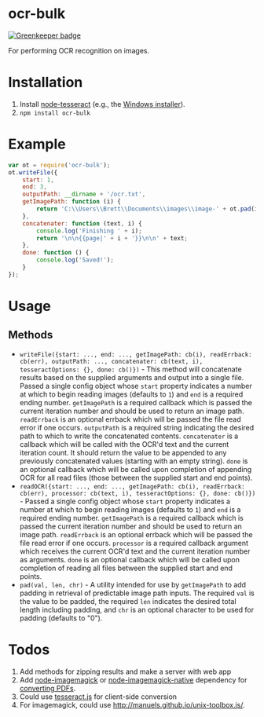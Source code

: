 # ocr-bulk

[![Greenkeeper badge](https://badges.greenkeeper.io/brettz9/ocr-bulk.svg)](https://greenkeeper.io/)

For performing OCR recognition on images.

# Installation

1. Install [node-tesseract](https://github.com/tesseract-ocr/tesseract) (e.g., the [Windows installer](https://code.google.com/p/tesseract-ocr/downloads/detail?name=tesseract-ocr-setup-3.02.02.exe&can=2&q=)).
1. `npm install ocr-bulk`

# Example

```js
var ot = require('ocr-bulk');
ot.writeFile({
    start: 1,
    end: 3,
    outputPath: __dirname + '/ocr.txt',
    getImagePath: function (i) {
        return 'C:\\Users\\Brett\\Documents\\images\\image-' + ot.pad(i, 4) + '.jpg';
    },
    concatenater: function (text, i) {
        console.log('Finishing ' + i);
        return '\n\n{{page|' + i + '}}\n\n' + text;
    },
    done: function () {
        console.log('Saved!');
    }
});
```
# Usage

## Methods

- `writeFile({start: ..., end: ..., getImagePath: cb(i), readErrback: cb(err), outputPath: ..., concatenater: cb(text, i), tesseractOptions: {}, done: cb()})` - This method will concatenate results based on the supplied arguments and output into a single file. Passed a single config object whose `start` property indicates a number at which to begin reading images (defaults to `1`) and `end` is a required ending number. `getImagePath` is a required callback which is passed the current iteration number and should be used to return an image path. `readErrback` is an optional errback which will be passed the file read error if one occurs. `outputPath` is a required string indicating the desired path to which to write the concatenated contents. `concatenater` is a callback which will be called with the OCR'd text and the current iteration count. It should return the value to be appended to any previously concatenated values (starting with an empty string). `done` is an optional callback which will be called upon completion of appending OCR for all read files (those between the supplied start and end points).
- `readOCR({start: ..., end: ..., getImagePath: cb(i), readErrback: cb(err), processor: cb(text, i), tesseractOptions: {}, done: cb()})` - Passed a single config object whose `start` property indicates a number at which to begin reading images (defaults to `1`) and `end` is a required ending number. `getImagePath` is a required callback which is passed the current iteration number and should be used to return an image path. `readErrback` is an optional errback which will be passed the file read error if one occurs. `processor` is a required callback argument which receives the current OCR'd text and the current iteration number as arguments. `done` is an optional callback which will be called upon completion of reading all files between the supplied start and end points.
- `pad(val, len, chr)` - A utility intended for use by `getImagePath` to add padding in retrieval of predictable image path inputs. The required `val` is the value to be padded, the required `len` indicates the desired total length including padding, and `chr` is an optional character to be used for padding (defaults to "0").

# Todos

1. Add methods for zipping results and make a server with web app
1. Add [node-imagemagick](https://github.com/yourdeveloper/node-imagemagick) or [node-imagemagick-native](https://github.com/mash/node-imagemagick-native) dependency for [converting PDFs](http://kiirani.com/2013/03/22/tesseract-pdf.html).
1. Could use [tesseract.js](https://github.com/naptha/tesseract.js) for client-side conversion
1. For imagemagick, could use <http://manuels.github.io/unix-toolbox.js/>.
